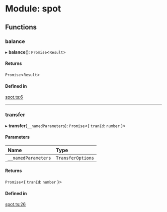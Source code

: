 # Module: spot

## Functions

### balance

▸ **balance**(): `Promise`<`Result`\>

#### Returns

`Promise`<`Result`\>

#### Defined in

[spot.ts:6](https://github.com/Altamoon/altamoon/blob/f3d1f5e/app/api/spot.ts#L6)

___

### transfer

▸ **transfer**(`__namedParameters`): `Promise`<{ `tranId`: `number`  }\>

#### Parameters

| Name | Type |
| :------ | :------ |
| `__namedParameters` | `TransferOptions` |

#### Returns

`Promise`<{ `tranId`: `number`  }\>

#### Defined in

[spot.ts:26](https://github.com/Altamoon/altamoon/blob/f3d1f5e/app/api/spot.ts#L26)
